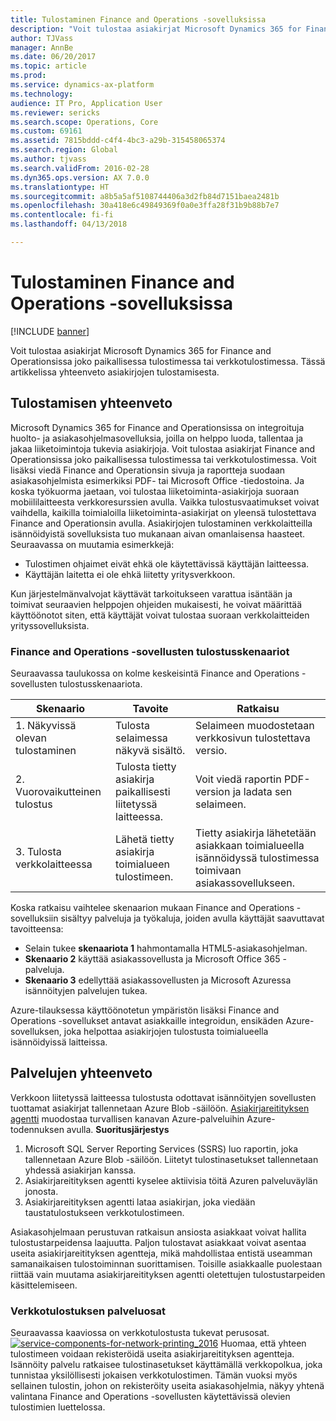 ```yaml
---
title: Tulostaminen Finance and Operations -sovelluksissa
description: "Voit tulostaa asiakirjat Microsoft Dynamics 365 for Finance and Operationsissa joko paikallisessa tulostimessa tai verkkotulostimessa. Tässä artikkelissa yhteenveto asiakirjojen tulostamisesta."
author: TJVass
manager: AnnBe
ms.date: 06/20/2017
ms.topic: article
ms.prod: 
ms.service: dynamics-ax-platform
ms.technology: 
audience: IT Pro, Application User
ms.reviewer: sericks
ms.search.scope: Operations, Core
ms.custom: 69161
ms.assetid: 7815bddd-c4f4-4bc3-a29b-315458065374
ms.search.region: Global
ms.author: tjvass
ms.search.validFrom: 2016-02-28
ms.dyn365.ops.version: AX 7.0.0
ms.translationtype: HT
ms.sourcegitcommit: a8b5a5af5108744406a3d2fb84d7151baea2481b
ms.openlocfilehash: 30a418e6c49849369f0a0e3ffa28f31b9b88b7e7
ms.contentlocale: fi-fi
ms.lasthandoff: 04/13/2018

---
```


# <a name="printing-in-finance-and-operations-applications"></a>Tulostaminen Finance and Operations -sovelluksissa

[!INCLUDE [banner](../includes/banner.md)]

Voit tulostaa asiakirjat Microsoft Dynamics 365 for Finance and Operationsissa joko paikallisessa tulostimessa tai verkkotulostimessa. Tässä artikkelissa yhteenveto asiakirjojen tulostamisesta.

<a name="printing-overview"></a>Tulostamisen yhteenveto
-----------------

Microsoft Dynamics 365 for Finance and Operationsissa on integroituja huolto- ja asiakasohjelmasovelluksia, joilla on helppo luoda, tallentaa ja jakaa liiketoimintoja tukevia asiakirjoja. Voit tulostaa asiakirjat Finance and Operationsissa joko paikallisessa tulostimessa tai verkkotulostimessa. Voit lisäksi viedä Finance and Operationsin sivuja ja raportteja suodaan asiakasohjelmista esimerkiksi PDF- tai Microsoft Office -tiedostoina. Ja koska työkuorma jaetaan, voi tulostaa liiketoiminta-asiakirjoja suoraan mobiililaitteesta verkkoresurssien avulla. Vaikka tulostusvaatimukset voivat vaihdella, kaikilla toimialoilla liiketoiminta-asiakirjat on yleensä tulostettava Finance and Operationsin avulla. Asiakirjojen tulostaminen verkkolaitteilla isännöidyistä sovelluksista tuo mukanaan aivan omanlaisensa haasteet. Seuraavassa on muutamia esimerkkejä:

-   Tulostimen ohjaimet eivät ehkä ole käytettävissä käyttäjän laitteessa.
-   Käyttäjän laitetta ei ole ehkä liitetty yritysverkkoon.

Kun järjestelmänvalvojat käyttävät tarkoitukseen varattua isäntään ja toimivat seuraavien helppojen ohjeiden mukaisesti, he voivat määrittää käyttöönotot siten, että käyttäjät voivat tulostaa suoraan verkkolaitteiden yrityssovelluksista.

### <a name="printing-scenarios-in-finance-and-operations-applications"></a>Finance and Operations -sovellusten tulostusskenaariot

Seuraavassa taulukossa on kolme keskeisintä Finance and Operations -sovellusten tulostusskenaariota.

| Skenaario                        | Tavoite                                                      | Ratkaisu                                                                                                            |
|---------------------------------|-----------------------------------------------------------|---------------------------------------------------------------------------------------------------------------------|
| 1. Näkyvissä olevan tulostaminen        | Tulosta selaimessa näkyvä sisältö.             | Selaimeen muodostetaan verkkosivun tulostettava versio.                                             |
| 2. Vuorovaikutteinen tulostus         | Tulosta tietty asiakirja paikallisesti liitetyssä laitteessa. | Voit viedä raportin PDF-version ja ladata sen selaimeen.                                          |
| 3. Tulosta verkkolaitteessa | Lähetä tietty asiakirja toimialueen tulostimeen.     | Tietty asiakirja lähetetään asiakkaan toimialueella isännöidyssä tulostimessa toimivaan asiakassovellukseen. |

Koska ratkaisu vaihtelee skenaarion mukaan Finance and Operations -sovelluksiin sisältyy palveluja ja työkaluja, joiden avulla käyttäjät saavuttavat tavoitteensa:

-   Selain tukee **skenaariota 1** hahmontamalla HTML5-asiakasohjelman.
-   **Skenaario 2** käyttää asiakassovellusta ja Microsoft Office 365 -palveluja.
-   **Skenaario 3** edellyttää asiakassovellusten ja Microsoft Azuressa isännöityjen palvelujen tukea.

Azure-tilauksessa käyttöönotetun ympäristön lisäksi Finance and Operations -sovellukset antavat asiakkaille integroidun, ensikäden Azure-sovelluksen, joka helpottaa asiakirjojen tulostusta toimialueella isännöidyissä laitteissa.

## <a name="service-overview"></a>Palvelujen yhteenveto
Verkkoon liitetyssä laitteessa tulostusta odottavat isännöityjen sovellusten tuottamat asiakirjat tallennetaan Azure Blob -säilöön. [Asiakirjareitityksen agentti](install-document-routing-agent.md) muodostaa turvallisen kanavan Azure-palveluihin Azure-todennuksen avulla. **Suoritusjärjestys**

1.  Microsoft SQL Server Reporting Services (SSRS) luo raportin, joka tallennetaan Azure Blob -säilöön. Liitetyt tulostinasetukset tallennetaan yhdessä asiakirjan kanssa.
2.  Asiakirjareitityksen agentti kyselee aktiivisia töitä Azuren palveluväylän jonosta.
3.  Asiakirjareitityksen agentti lataa asiakirjan, joka viedään taustatulostukseen verkkotulostimeen.

Asiakasohjelmaan perustuvan ratkaisun ansiosta asiakkaat voivat hallita tulostustarpeidensa laajuutta. Paljon tulostavat asiakkaat voivat asentaa useita asiakirjareitityksen agentteja, mikä mahdollistaa entistä useamman samanaikaisen tulostoiminnan suorittamisen. Toisille asiakkaalle puolestaan riittää vain muutama asiakirjareitityksen agentti oletettujen tulostustarpeiden käsittelemiseen.

### <a name="service-components-for-network-printing"></a>Verkkotulostuksen palveluosat

Seuraavassa kaaviossa on verkkotulostusta tukevat perusosat. [![service-components-for-network-printing\_2016](./media/service-components-for-network-printing_2016.png)](./media/service-components-for-network-printing_2016.png) Huomaa, että yhteen tulostimeen voidaan rekisteröidä useita asiakirjareitityksen agentteja. Isännöity palvelu ratkaisee tulostinasetukset käyttämällä verkkopolkua, joka tunnistaa yksilöllisesti jokaisen verkkotulostimen. Tämän vuoksi myös sellainen tulostin, johon on rekisteröity useita asiakasohjelmia, näkyy yhtenä valintana Finance and Operations -sovellusten käytettävissä olevien tulostimien luettelossa.




